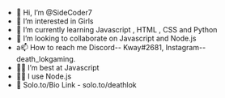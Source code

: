 - 👋 Hi, I’m @SideCoder7
- 👀 I’m interested in Girls
- 🌱 I’m currently learning Javascript , HTML , CSS and Python
- 💞️ I’m looking to collaborate on Javascript and Node.js
- a📫 How to reach me Discord-- Kway#2681, Instagram-- death_lokgaming.
- 👨‍🎓 I’m best at Javascript
- 👨‍💻 I use Node.js
- 🔗 Solo.to/Bio Link - solo.to/deathlok
<!---
SideCoder7/SideCoder7 is a ✨ special ✨ repository because its `README.md` (this file) appears on your GitHub profile.
You can click the Preview link to take a look at your changes.
--->
